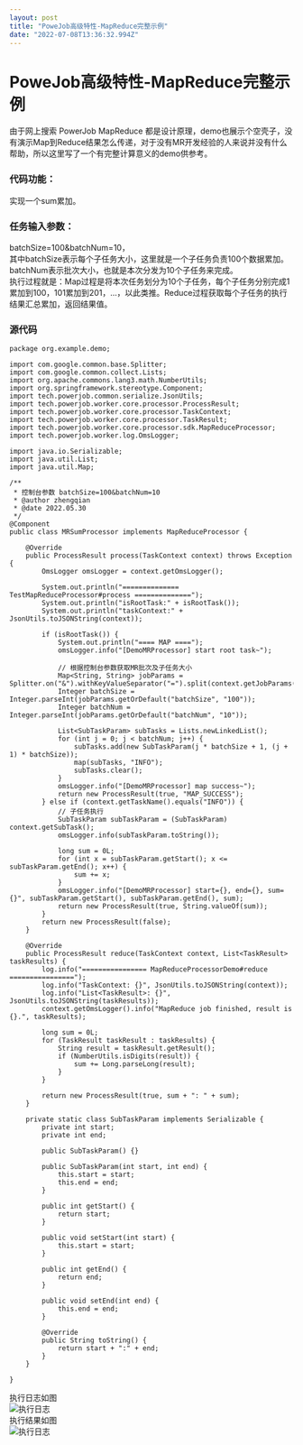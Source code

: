 ```yaml
---
layout: post
title: "PoweJob高级特性-MapReduce完整示例"
date: "2022-07-08T13:36:32.994Z"
---
```

PoweJob高级特性-MapReduce完整示例
=========================

由于网上搜索 PowerJob MapReduce 都是设计原理，demo也展示个空壳子，没有演示Map到Reduce结果怎么传递，对于没有MR开发经验的人来说并没有什么帮助，所以这里写了一个有完整计算意义的demo供参考。

### 代码功能：

实现一个sum累加。

### 任务输入参数：

batchSize=100&batchNum=10，  
其中batchSize表示每个子任务大小，这里就是一个子任务负责100个数据累加。  
batchNum表示批次大小，也就是本次分发为10个子任务来完成。  
执行过程就是：Map过程是将本次任务划分为10个子任务，每个子任务分别完成1累加到100，101累加到201，...，以此类推。Reduce过程获取每个子任务的执行结果汇总累加，返回结果值。

### 源代码

    package org.example.demo;
    
    import com.google.common.base.Splitter;
    import com.google.common.collect.Lists;
    import org.apache.commons.lang3.math.NumberUtils;
    import org.springframework.stereotype.Component;
    import tech.powerjob.common.serialize.JsonUtils;
    import tech.powerjob.worker.core.processor.ProcessResult;
    import tech.powerjob.worker.core.processor.TaskContext;
    import tech.powerjob.worker.core.processor.TaskResult;
    import tech.powerjob.worker.core.processor.sdk.MapReduceProcessor;
    import tech.powerjob.worker.log.OmsLogger;
    
    import java.io.Serializable;
    import java.util.List;
    import java.util.Map;
    
    /**
     * 控制台参数 batchSize=100&batchNum=10
     * @author zhengqian
     * @date 2022.05.30
     */
    @Component
    public class MRSumProcessor implements MapReduceProcessor {
    
        @Override
        public ProcessResult process(TaskContext context) throws Exception {
            OmsLogger omsLogger = context.getOmsLogger();
    
            System.out.println("============== TestMapReduceProcessor#process ==============");
            System.out.println("isRootTask:" + isRootTask());
            System.out.println("taskContext:" + JsonUtils.toJSONString(context));
    
            if (isRootTask()) {
                System.out.println("==== MAP ====");
                omsLogger.info("[DemoMRProcessor] start root task~");
    
                // 根据控制台参数获取MR批次及子任务大小
                Map<String, String> jobParams = Splitter.on("&").withKeyValueSeparator("=").split(context.getJobParams());
                Integer batchSize = Integer.parseInt(jobParams.getOrDefault("batchSize", "100"));
                Integer batchNum = Integer.parseInt(jobParams.getOrDefault("batchNum", "10"));
    
                List<SubTaskParam> subTasks = Lists.newLinkedList();
                for (int j = 0; j < batchNum; j++) {
                    subTasks.add(new SubTaskParam(j * batchSize + 1, (j + 1) * batchSize));
                    map(subTasks, "INFO");
                    subTasks.clear();
                }
                omsLogger.info("[DemoMRProcessor] map success~");
                return new ProcessResult(true, "MAP_SUCCESS");
            } else if (context.getTaskName().equals("INFO")) {
                // 子任务执行
                SubTaskParam subTaskParam = (SubTaskParam) context.getSubTask();
                omsLogger.info(subTaskParam.toString());
    
                long sum = 0L;
                for (int x = subTaskParam.getStart(); x <= subTaskParam.getEnd(); x++) {
                    sum += x;
                }
                omsLogger.info("[DemoMRProcessor] start={}, end={}, sum={}", subTaskParam.getStart(), subTaskParam.getEnd(), sum);
                return new ProcessResult(true, String.valueOf(sum));
            }
            return new ProcessResult(false);
        }
    
        @Override
        public ProcessResult reduce(TaskContext context, List<TaskResult> taskResults) {
            log.info("================ MapReduceProcessorDemo#reduce ================");
            log.info("TaskContext: {}", JsonUtils.toJSONString(context));
            log.info("List<TaskResult>: {}", JsonUtils.toJSONString(taskResults));
            context.getOmsLogger().info("MapReduce job finished, result is {}.", taskResults);
    
            long sum = 0L;
            for (TaskResult taskResult : taskResults) {
                String result = taskResult.getResult();
                if (NumberUtils.isDigits(result)) {
                    sum += Long.parseLong(result);
                }
            }
    
            return new ProcessResult(true, sum + ": " + sum);
        }
    
        private static class SubTaskParam implements Serializable {
            private int start;
            private int end;
    
            public SubTaskParam() {}
    
            public SubTaskParam(int start, int end) {
                this.start = start;
                this.end = end;
            }
    
            public int getStart() {
                return start;
            }
    
            public void setStart(int start) {
                this.start = start;
            }
    
            public int getEnd() {
                return end;
            }
    
            public void setEnd(int end) {
                this.end = end;
            }
    
            @Override
            public String toString() {
                return start + ":" + end;
            }
        }
    
    }
    
    
    

执行日志如图  
![执行日志](https://img2022.cnblogs.com/blog/504729/202207/504729-20220708185630955-1449889513.jpg)  
执行结果如图  
![执行日志](https://img2022.cnblogs.com/blog/504729/202207/504729-20220708185922997-1148806475.jpg)